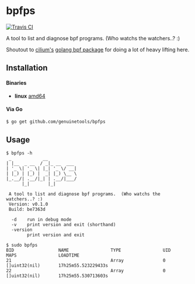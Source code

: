 # bpfps

[![Travis CI](https://travis-ci.org/genuinetools/bpfps.svg?branch=master)](https://travis-ci.org/genuinetools/bpfps)

A tool to list and diagnose bpf programs. (Who watchs the watchers..? :)

Shoutout to [cilium's](https://github.com/cilium/cilium) 
[golang bpf package](https://godoc.org/github.com/cilium/cilium/pkg/bpf) for doing a lot of heavy lifting here.

## Installation

#### Binaries

- **linux** [amd64](https://github.com/genuinetools/bpfps/releases/download/v0.1.0/bpfps-linux-amd64) 

#### Via Go

```bash
$ go get github.com/genuinetools/bpfps
```

## Usage

```console
$ bpfps -h
 _            __
| |__  _ __  / _|_ __  ___
| '_ \| '_ \| |_| '_ \/ __|
| |_) | |_) |  _| |_) \__ \
|_.__/| .__/|_| | .__/|___/
      |_|       |_|

 A tool to list and diagnose bpf programs.  (Who watchs the watchers..? :)
 Version: v0.1.0
 Build: be7363d

  -d    run in debug mode
  -v    print version and exit (shorthand)
  -version
        print version and exit
```

```console
$ sudo bpfps                                                                                                             
BID                 NAME                TYPE                UID                 MAPS                LOADTIME
21                                      Array               0                   []uint32(nil)       17h25m55.523229433s
22                                      Array               0                   []uint32(nil)       17h25m55.530713603s
```
